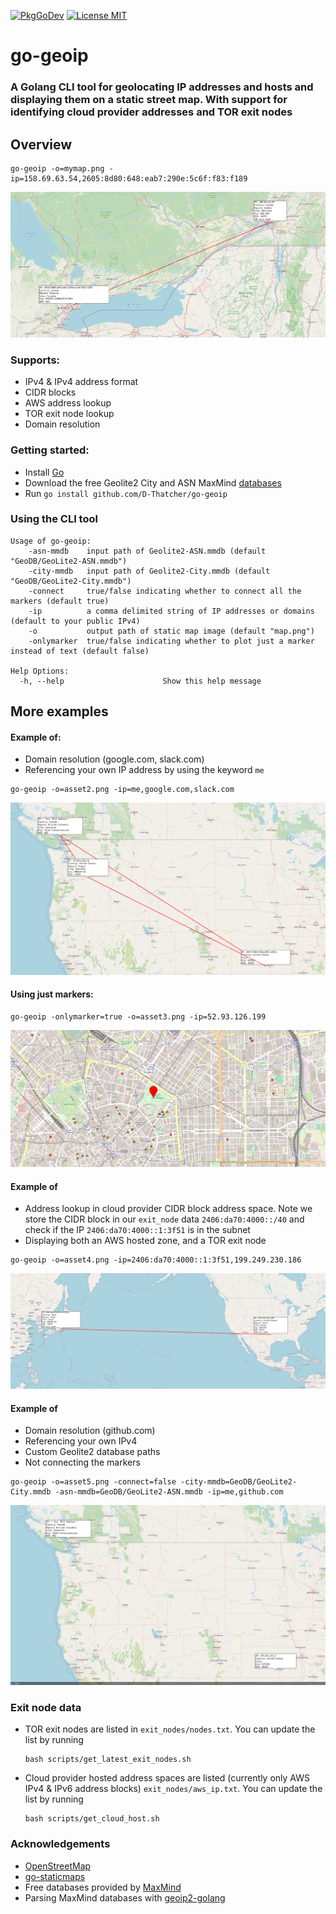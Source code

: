 [![PkgGoDev](https://pkg.go.dev/badge/github.com/D-Thatcher/go-geoip)](https://pkg.go.dev/github.com/D-Thatcher/go-geoip)
[![License MIT](https://img.shields.io/badge/license-MIT-lightgrey.svg?style=flat)](https://github.com/D-Thatcher/go-geoip)

# go-geoip

### A Golang CLI tool for geolocating IP addresses and hosts and displaying them on a static street map. With support for identifying cloud provider addresses and TOR exit nodes


## Overview
```
go-geoip -o=mymap.png -ip=158.69.63.54,2605:8d80:648:eab7:290e:5c6f:f83:f189
```

![Connected AWS IP, TOR exit node and a Vancouver IP](https://github.com/D-Thatcher/go-geoip/blob/master/doc/assets/asset1.png)


### Supports:
* IPv4 & IPv4 address format
* CIDR blocks
* AWS address lookup
* TOR exit node lookup
* Domain resolution 


### Getting started:
* Install [Go](https://golang.org/doc/install)
* Download the free Geolite2 City and ASN MaxMind [databases](https://dev.maxmind.com/geoip/geolite2-free-geolocation-data?lang=en)
* Run `go install github.com/D-Thatcher/go-geoip`


### Using the CLI tool

    Usage of go-geoip:
        -asn-mmdb    input path of Geolite2-ASN.mmdb (default "GeoDB/GeoLite2-ASN.mmdb")
        -city-mmdb   input path of Geolite2-City.mmdb (default "GeoDB/GeoLite2-City.mmdb")
        -connect     true/false indicating whether to connect all the markers (default true)
        -ip          a comma delimited string of IP addresses or domains (default to your public IPv4)
        -o           output path of static map image (default "map.png")
        -onlymarker  true/false indicating whether to plot just a marker instead of text (default false)

    Help Options:
      -h, --help                      Show this help message



## More examples

#### Example of:
* Domain resolution (google.com, slack.com)
* Referencing your own IP address by using the keyword `me`

```
go-geoip -o=asset2.png -ip=me,google.com,slack.com
```

![Connected Google IP, Slack IP and a Vancouver IP](https://github.com/D-Thatcher/go-geoip/blob/master/doc/assets/asset2.png)


#### Using just markers:

```
go-geoip -onlymarker=true -o=asset3.png -ip=52.93.126.199
```

![Connected AWS IP, TOR exit node and a Vancouver IP](https://github.com/D-Thatcher/go-geoip/blob/master/doc/assets/asset3.png)


#### Example of

* Address lookup in cloud provider CIDR block address space. Note we store the CIDR block in our `exit_node` data `2406:da70:4000::/40` and check if the IP `2406:da70:4000::1:3f51` is in the subnet
* Displaying both an AWS hosted zone, and a TOR exit node



```
go-geoip -o=asset4.png -ip=2406:da70:4000::1:3f51,199.249.230.186
```

![Connected AWS IPv6 CIDR block, TOR exit node](https://github.com/D-Thatcher/go-geoip/blob/master/doc/assets/asset4.png)



#### Example of

* Domain resolution (github.com)
* Referencing your own IPv4
* Custom Geolite2 database paths
* Not connecting the markers


```
go-geoip -o=asset5.png -connect=false -city-mmdb=GeoDB/GeoLite2-City.mmdb -asn-mmdb=GeoDB/GeoLite2-ASN.mmdb -ip=me,github.com
```

![Disconnected github.com and Vancouver IP](https://github.com/D-Thatcher/go-geoip/blob/master/doc/assets/asset5.png)

### Exit node data
* TOR exit nodes are listed in `exit_nodes/nodes.txt`. You can update the list by running 
    ```
    bash scripts/get_latest_exit_nodes.sh
    ```
* Cloud provider hosted address spaces are listed (currently only AWS IPv4 & IPv6 address blocks) `exit_nodes/aws_ip.txt`. You can update the list by running 
    ```
    bash scripts/get_cloud_host.sh
    ```


### Acknowledgements
* [OpenStreetMap](https://www.openstreetmap.org/copyright)
* [go-staticmaps](https://github.com/flopp/go-staticmaps)
* Free databases provided by [MaxMind](https://dev.maxmind.com/geoip/geolite2-free-geolocation-data?lang=en)
* Parsing MaxMind databases with [geoip2-golang](https://github.com/oschwald/geoip2-golang)
